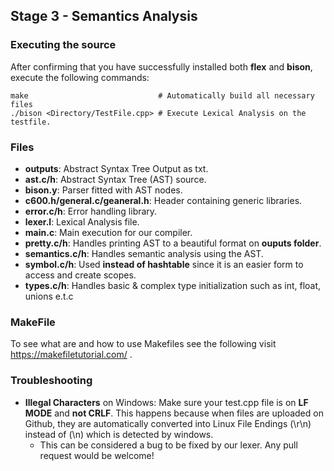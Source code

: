 ﻿## Stage 3 - Semantics Analysis
### Executing the source
After confirming that you have successfully installed both **flex** and **bison**, execute the following commands:

    make                             # Automatically build all necessary files
    ./bison <Directory/TestFile.cpp> # Execute Lexical Analysis on the testfile.



### Files
 - **outputs**: Abstract Syntax Tree Output as txt.
 - **ast.c/h**: Abstract Syntax Tree (AST) source.
 - **bison.y**: Parser fitted with AST nodes.
 - **c600.h/general.c/geaneral.h**: Header containing generic libraries.
 - **error.c/h**: Error handling library.
 - **lexer.l**: Lexical Analysis file.
 - **main.c**: Main execution for our compiler.
 - **pretty.c/h**: Handles printing AST to a beautiful format on **ouputs folder**.
 - **semantics.c/h**: Handles semantic analysis using the AST.
 - **symbol.c/h**: Used **instead of hashtable** since it is an easier form to access and create scopes.
 - **types.c/h**: Handles basic & complex type initialization such as int, float, unions e.t.c



### MakeFile
To see what are and how to use Makefiles see the following visit https://makefiletutorial.com/ .



### Troubleshooting
 - **Illegal Characters** on Windows: Make sure your test.cpp file is on **LF MODE** and **not CRLF**. This happens because when files are uploaded on Github, they are automatically converted into Linux File Endings (\r\n) instead of (\n) which is detected by windows.
   - This can be considered a bug to be fixed by our lexer. Any pull request would be welcome!
